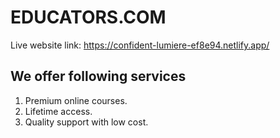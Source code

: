 # EDUCATORS.COM

Live website link: https://confident-lumiere-ef8e94.netlify.app/

## We offer following services
1. Premium online courses.
2. Lifetime access.
3. Quality support with low cost.